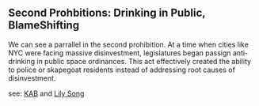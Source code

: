 ## Second Prohbitions: Drinking in Public, BlameShifting

We can see a parrallel in the second prohibition. At a time when cities like NYC were facing massive disinvestment, legislatures began passign anti-drinking in public space ordinances. This act effectively created the ability to police or skapegoat residents instead of addressing root causes of disinvestment. 

see: [KAB](250_KeepAmericaBeautiful.md) and [Lily Song](249_lilySongActUp.md)
